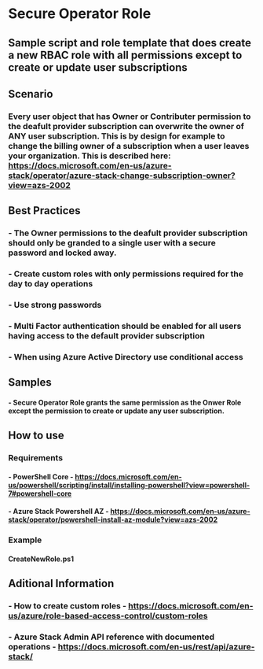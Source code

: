 # Secure Operator Role

## Sample script and role template that does create a new RBAC role with all permissions except to create or update user subscriptions

## Scenario

### Every user object that has Owner or Contributer permission to the deafult provider subscription can overwrite the owner of ANY user subscription.  This is by design for example to change the billing owner of a subscription when a user leaves your organization.  This is described here: https://docs.microsoft.com/en-us/azure-stack/operator/azure-stack-change-subscription-owner?view=azs-2002

## Best Practices

### - The Owner permissions to the deafult provider subscription should only be granded to a single user with a secure password and locked away.
### - Create custom roles with only permissions required for the day to day operations
### - Use strong passwords
### - Multi Factor authentication should be enabled for all users having access to the default provider subscription
### - When using Azure Active Directory use conditional access


## Samples

#### - Secure Operator Role grants the same permission as the Onwer Role except the permission to create or update any user subscription.

## How to use

### Requirements
#### - PowerShell Core - https://docs.microsoft.com/en-us/powershell/scripting/install/installing-powershell?view=powershell-7#powershell-core
#### - Azure Stack Powershell AZ - https://docs.microsoft.com/en-us/azure-stack/operator/powershell-install-az-module?view=azs-2002

### Example
#### CreateNewRole.ps1

## Aditional Information

### - How to create custom roles - https://docs.microsoft.com/en-us/azure/role-based-access-control/custom-roles
### - Azure Stack Admin API reference with documented operations - https://docs.microsoft.com/en-us/rest/api/azure-stack/